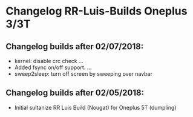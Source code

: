 <h1>Changelog RR-Luis-Builds Oneplus 3/3T</h1>
<p></p>
<h2>Changelog builds after 02/07/2018:</h2>
<ul>
  <li>kernel: disable crc check  …</li>
  <li>Added fsync on/off support.  …</li>
  <li>sweep2sleep: turn off screen by sweeping over navbar</li>
</ul>
<h2>Changelog builds after 02/05/2018:</h2>
<ul>
  <li>Initial sultanize RR Luis Build (Nougat) for Oneplus 5T (dumpling)</li>
</ul>

